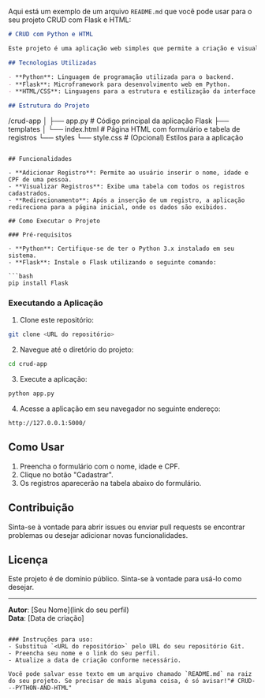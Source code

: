 Aqui está um exemplo de um arquivo `README.md` que você pode usar para o seu projeto CRUD com Flask e HTML:

```markdown
# CRUD com Python e HTML

Este projeto é uma aplicação web simples que permite a criação e visualização de registros de pessoas (nome, idade e CPF) utilizando Flask, um microframework para Python. A aplicação segue o padrão CRUD (Create, Read, Update, Delete).

## Tecnologias Utilizadas

- **Python**: Linguagem de programação utilizada para o backend.
- **Flask**: Microframework para desenvolvimento web em Python.
- **HTML/CSS**: Linguagens para a estrutura e estilização da interface do usuário.

## Estrutura do Projeto

```
/crud-app
│
├── app.py                 # Código principal da aplicação Flask
├── templates
│   └── index.html         # Página HTML com formulário e tabela de registros
└── styles
    └── style.css          # (Opcional) Estilos para a aplicação
```

## Funcionalidades

- **Adicionar Registro**: Permite ao usuário inserir o nome, idade e CPF de uma pessoa.
- **Visualizar Registros**: Exibe uma tabela com todos os registros cadastrados.
- **Redirecionamento**: Após a inserção de um registro, a aplicação redireciona para a página inicial, onde os dados são exibidos.

## Como Executar o Projeto

### Pré-requisitos

- **Python**: Certifique-se de ter o Python 3.x instalado em seu sistema.
- **Flask**: Instale o Flask utilizando o seguinte comando:

```bash
pip install Flask
```

### Executando a Aplicação

1. Clone este repositório:

```bash
git clone <URL do repositório>
```

2. Navegue até o diretório do projeto:

```bash
cd crud-app
```

3. Execute a aplicação:

```bash
python app.py
```

4. Acesse a aplicação em seu navegador no seguinte endereço:

```
http://127.0.0.1:5000/
```

## Como Usar

1. Preencha o formulário com o nome, idade e CPF.
2. Clique no botão "Cadastrar".
3. Os registros aparecerão na tabela abaixo do formulário.

## Contribuição

Sinta-se à vontade para abrir issues ou enviar pull requests se encontrar problemas ou desejar adicionar novas funcionalidades.

## Licença

Este projeto é de domínio público. Sinta-se à vontade para usá-lo como desejar.

---

**Autor**: [Seu Nome](link do seu perfil)  
**Data**: [Data de criação]
```

### Instruções para uso:
- Substitua `<URL do repositório>` pelo URL do seu repositório Git.
- Preencha seu nome e o link do seu perfil.
- Atualize a data de criação conforme necessário.

Você pode salvar esse texto em um arquivo chamado `README.md` na raiz do seu projeto. Se precisar de mais alguma coisa, é só avisar!"# CRUD---PYTHON-AND-HTML" 
